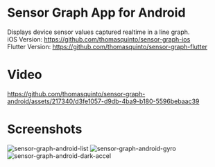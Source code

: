 # Sensor Graph App for Android
Displays device sensor values captured realtime in a line graph.  
iOS Version: https://github.com/thomasquinto/sensor-graph-ios  
Flutter Version: https://github.com/thomasquinto/sensor-graph-flutter  
# Video
https://github.com/thomasquinto/sensor-graph-android/assets/217340/d3fe1057-d9db-4ba9-b180-5596bebaac39
# Screenshots
![sensor-graph-android-list](https://github.com/thomasquinto/sensor-graph-android/assets/217340/a20abd6a-daba-4134-b5e8-de869b5fade4)
![sensor-graph-android-gyro](https://github.com/thomasquinto/sensor-graph-android/assets/217340/ccfad545-0b3f-4747-bb24-501145251465)
![sensor-graph-android-dark-accel](https://github.com/thomasquinto/sensor-graph-android/assets/217340/1606b2d4-e7a1-4cb7-b27e-2d6f5cc1335d)
